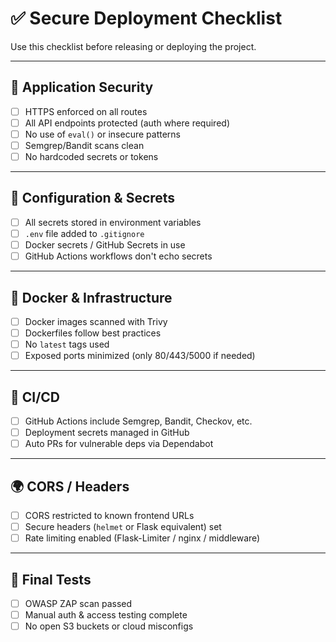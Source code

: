 # ✅ Secure Deployment Checklist

Use this checklist before releasing or deploying the project.

---

## 🔐 Application Security

- [ ] HTTPS enforced on all routes
- [ ] All API endpoints protected (auth where required)
- [ ] No use of `eval()` or insecure patterns
- [ ] Semgrep/Bandit scans clean
- [ ] No hardcoded secrets or tokens

---

## 🧾 Configuration & Secrets

- [ ] All secrets stored in environment variables
- [ ] `.env` file added to `.gitignore`
- [ ] Docker secrets / GitHub Secrets in use
- [ ] GitHub Actions workflows don't echo secrets

---

## 🐳 Docker & Infrastructure

- [ ] Docker images scanned with Trivy
- [ ] Dockerfiles follow best practices
- [ ] No `latest` tags used
- [ ] Exposed ports minimized (only 80/443/5000 if needed)

---

## 📡 CI/CD

- [ ] GitHub Actions include Semgrep, Bandit, Checkov, etc.
- [ ] Deployment secrets managed in GitHub
- [ ] Auto PRs for vulnerable deps via Dependabot

---

## 🌍 CORS / Headers

- [ ] CORS restricted to known frontend URLs
- [ ] Secure headers (`helmet` or Flask equivalent) set
- [ ] Rate limiting enabled (Flask-Limiter / nginx / middleware)

---

## 🧪 Final Tests

- [ ] OWASP ZAP scan passed
- [ ] Manual auth & access testing complete
- [ ] No open S3 buckets or cloud misconfigs

